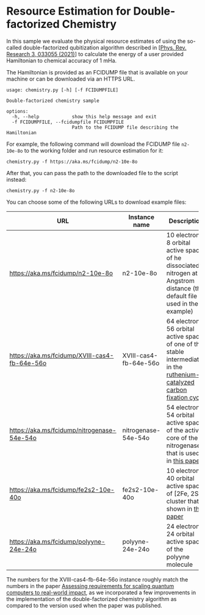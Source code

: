 # Resource Estimation for Double-factorized Chemistry

In this sample we evaluate the physical resource estimates of using the so-called double-factorized qubitization algorithm described in [[Phys. Rev. Research 3, 033055 (2021)](https://doi.org/10.1103/PhysRevResearch.3.033055)] to calculate the energy of a user provided Hamiltonian to chemical accuracy of 1 mHa. 

The Hamiltonian is provided as an FCIDUMP file that is available on your machine or can be downloaded via an HTTPS URL.

```
usage: chemistry.py [-h] [-f FCIDUMPFILE]

Double-factorized chemistry sample

options:
  -h, --help            show this help message and exit
  -f FCIDUMPFILE, --fcidumpfile FCIDUMPFILE
                        Path to the FCIDUMP file describing the Hamiltonian
```

For example, the following command will download the FCIDUMP file `n2-10e-8o` to the working folder and run resource estimation for it:

```
chemistry.py -f https://aka.ms/fcidump/n2-10e-8o
```

After that, you can pass the path to the downloaded file to the script instead:

```
chemistry.py -f n2-10e-8o
```

You can choose some of the following URLs to download example files:

| URL  | Instance name  | Description  |
|------|----------------|--------------|
| https://aka.ms/fcidump/n2-10e-8o             | n2-10e-8o             | 10 electron, 8 orbital active space of he dissociated nitrogen at 3 Angstrom distance (the default file used in the example) |
| https://aka.ms/fcidump/XVIII-cas4-fb-64e-56o | XVIII-cas4-fb-64e-56o | 64 electron, 56 orbital active space of one of the stable intermediates in the [ruthenium-catalyzed carbon fixation cycle](https://journals.aps.org/prresearch/abstract/10.1103/PhysRevResearch.3.033055) |
| https://aka.ms/fcidump/nitrogenase-54e-54o   | nitrogenase-54e-54o   | 54 electron, 54 orbital active space of the active core of the nitrogenase that is used in [this paper](https://www.pnas.org/doi/10.1073/pnas.1619152114) |
| https://aka.ms/fcidump/fe2s2-10e-40o         | fe2s2-10e-40o         | 10 electron, 40 orbital active space of [2Fe, 2S] cluster that is shown in [this paper](https://www.nature.com/articles/nchem.2041) |
| https://aka.ms/fcidump/polyyne-24e-24o       | polyyne-24e-24o       | 24 electron, 24 orbital active space of the polyyne molecule |

The numbers for the XVIII-cas4-fb-64e-56o instance roughly match the numbers in the paper [Assessing requirements for scaling quantum computers to real-world impact](https://aka.ms/AQ/RE/Paper), as we incorporated a few improvements in the implementation of the double-factorized chemistry algorithm as compared to the version used when the paper was published.